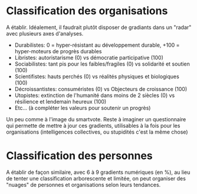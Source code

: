 # Classification des organisations
A établir. Idéalement, il faudrait plutôt disposer de gradiants dans un "radar" avec plusieurs axes d'analyses.
* Durabilistes: 0 = hyper-résistant au développement durable, +100 = hyper-moteurs de progrès durables
* Libristes: autoristarisme (0) vs démocratie participative (100)
* Sociabilistes: tant pis pour les faibles/fragiles (0) vs solidarité et soutien (100)
* Scientifistes: hauts perchés (0) vs réalités physiques et biologiques (100)
* Décroissantistes: consuméristes (0) vs Objecteurs de croissance (100)
* Utopistes: extinction de l'humanité dans moins de 2 siècles (0) vs résilience et lendemain heureux (100)
* Etc... (à compléter les valeurs pour soutenir un progrès)

Un peu comme à l'image du smartvote. Reste à imaginer un questionnaire qui permette de mettre à jour ces gradients, utilisables à la fois pour les organisations (intelligences collectives, ou stupidités c'est la même chose)

# Classification des personnes
A établir de façon similaire, avec 6 à 9 gradients numériques (en %), au lieu de tenter une classification arborescente et limitée, on peut organiser des "nuages" de personnes et organisations selon leurs tendances.
